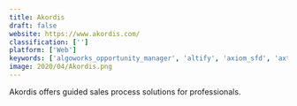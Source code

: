 ```yaml
---
title: Akordis
draft: false 
website: https://www.akordis.com/
classification: ['']
platform: ['Web']
keywords: ['algoworks_opportunity_manager', 'altify', 'axiom_sfd', 'axtria_salesiq', 'be_ready_solutions', 'calibermind', 'clienttether', 'clinchpad', 'gaugelabs', 'incite2', 'mysalesdialerpro', 'obero_spm', 'outboundworks', 'pipeline_manager', 'plan2win', 'platformax', 'revegy', 'right90', 'routzy', 'salesin', 'salesvue', 'stella_metrics', 'vtiger_sales']
image: 2020/04/Akordis.png
---
```

Akordis offers guided sales process solutions for professionals.
